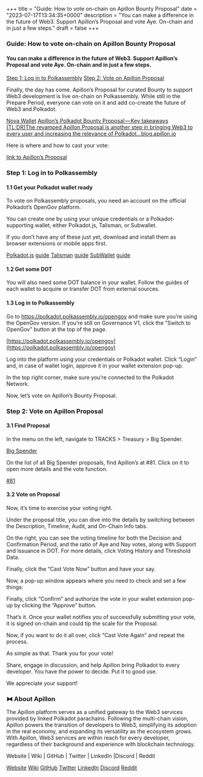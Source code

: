 +++
title = "Guide: How to vote on-chain on Apillon Bounty Proposal"
date = "2023-07-17T13:34:35+0000"
description = "You can make a difference in the future of Web3. Support Apillon’s Proposal and vote Aye. On-chain and in just a few steps."
draft = false
+++

### Guide: How to vote on-chain on Apillon Bounty Proposal


#### You can make a difference in the future of Web3. Support Apillon’s Proposal and vote Aye. On-chain and in just a few steps.

[Step 1: Log in to Polkassembly](#5356)
[Step 2: Vote on Apillon Proposal](#2a16)

Finally, the day has come. Apillon’s Proposal for curated Bounty to support Web3 development is live on-chain on Polkassembly. While still in the Prepare Period, everyone can vote on it and add co-create the future of Web3 and Polkadot.

[Nova Wallet](https://novawallet.io/)
[Apillon’s Polkadot Bounty Proposal — Key takeaways (TL;DR)The revamped Apillon Proposal is another step in bringing Web3 to every user and increasing the relevance of Polkadot…blog.apillon.io](https://blog.apillon.io/apillons-polkadot-bounty-proposal-key-takeaways-tl-dr-524cc2978343)

Here is where and how to cast your vote:

[link to Apillon’s Proposal](https://polkadot.polkassembly.io/referenda/81)

### Step 1: Log in to Polkassembly


#### 1.1 Get your Polkadot wallet ready


To vote on Polkassembly proposals, you need an account on the official Polkadot’s OpenGov platform.


You can create one by using your unique credentials or a Polkadot-supporting wallet, either Polkadot.js, Talisman, or Subwallet.


If you don’t have any of these just yet, download and install them as browser extensions or mobile apps first.

[Polkadot.js](https://polkadot.js.org/extension/)
[guide](https://www.youtube.com/watch?v=sy7lvAqyzkY)
[Talisman](https://www.talisman.xyz/)
[guide](https://www.youtube.com/watch?v=JevNbPem3gQ)
[SubWallet](https://www.subwallet.app/)
[guide](https://docs.subwallet.app/main/extension-user-guide/getting-started/install-subwallet)

#### 1.2 Get some DOT


You will also need some DOT balance in your wallet. Follow the guides of each wallet to acquire or transfer DOT from external sources.


#### 1.3 Log in to Polkassembly


Go to https://polkadot.polkassembly.io/opengov and make sure you’re using the OpenGov version. If you’re still on Governance V1, click the “Switch to OpenGov” button at the top of the page.

[https://polkadot.polkassembly.io/opengov](https://polkadot.polkassembly.io/opengov)

Log into the platform using your credentials or Polkadot wallet. Click “Login” and, in case of wallet login, approve it in your wallet extension pop-up.


In the top right corner, make sure you’re connected to the Polkadot Network.


Now, let’s vote on Apillon’s Bounty Proposal.


### Step 2: Vote on Apillon Proposal


#### 3.1 Find Proposal


In the menu on the left, navigate to TRACKS > Treasury > Big Spender.

[Big Spender](https://polkadot.polkassembly.io/big-spender)

On the list of all Big Spender proposals, find Apillon’s at #81. Click on it to open more details and the vote function.

[#81](https://polkadot.polkassembly.io/referenda/81)

#### 3.2 Vote on Proposal


Now, it’s time to exercise your voting right.


Under the proposal title, you can dive into the details by switching between the Description, Timeline, Audit, and On-Chain Info tabs.


On the right, you can see the voting timeline for both the Decision and Confirmation Period, and the ratio of Aye and Nay votes, along with Support and Issuance in DOT. For more details, click Voting History and Threshold Data.


Finally, click the “Cast Vote Now” button and have your say.


Now, a pop-up window appears where you need to check and set a few things:


Finally, click “Confirm” and authorize the vote in your wallet extension pop-up by clicking the “Approve” button.


That’s it. Once your wallet notifies you of successfully submitting your vote, it is signed on-chain and could tip the scale for the Proposal.


Now, if you want to do it all over, click “Cast Vote Again” and repeat the process.


As simple as that. Thank you for your vote!


Share, engage in discussion, and help Apillon bring Polkadot to every developer. You have the power to decide. Put it to good use.


We appreciate your support!


### ⧓ About Apillon


The Apillon platform serves as a unified gateway to the Web3 services provided by linked Polkadot parachains. Following the multi-chain vision, Apillon powers the transition of developers to Web3, simplifying its adoption in the real economy, and expanding its versatility as the ecosystem grows. With Apillon, Web3 services are within reach for every developer, regardless of their background and experience with blockchain technology.


Website | Wiki | GitHub | Twitter | LinkedIn |Discord | Reddit

[Website](https://apillon.io/)
[Wiki](https://wiki.apillon.io/)
[GitHub](https://github.com/Apillon-web3)
[Twitter](https://twitter.com/apillon)
[LinkedIn](https://www.linkedin.com/company/apillon/)
[Discord](https://discord.gg/apillon)
[Reddit](https://www.reddit.com/r/apillon/)